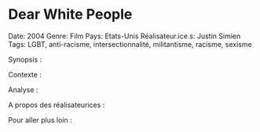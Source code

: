 # Dear White People

Date: 2004
Genre: Film
Pays: Etats-Unis
Réalisateur.ice.s: Justin Simien
Tags: LGBT, anti-racisme, intersectionnalité, militantisme, racisme, sexisme

Synopsis : 

Contexte : 

Analyse : 

A propos des réalisateurices : 

Pour aller plus loin :